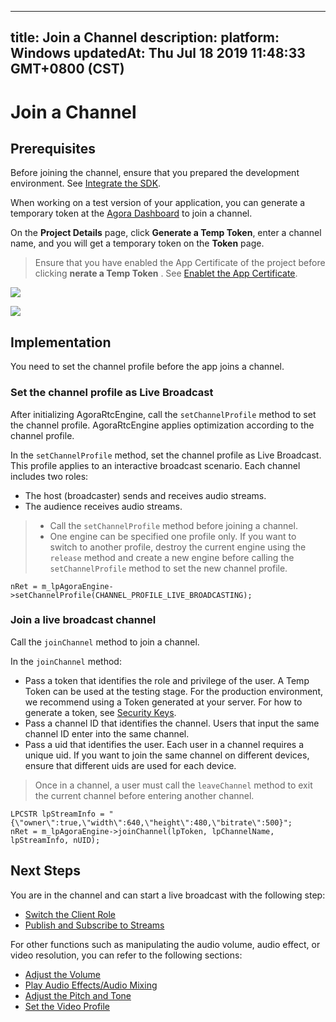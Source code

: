 
---
title: Join a Channel
description: 
platform: Windows
updatedAt: Thu Jul 18 2019 11:48:33 GMT+0800 (CST)
---
# Join a Channel
## Prerequisites

Before joining the channel, ensure that you prepared the development environment. See [Integrate the SDK](../../en/Interactive%20Broadcast/windows_video.md).

When working on a test version of your application, you can generate a temporary token at the [Agora Dashboard](https://dashboard.agora.io/) to join a channel. 

On the **Project Details** page, click **Generate a Temp Token**, enter a channel name, and you will get a temporary token on the **Token** page. 

> Ensure that you have enabled the App Certificate of the project before clicking **nerate a Temp Token** . See [Enablet the App Certificate](#appcertificate).

![](https://web-cdn.agora.io/docs-files/1563113619615)

![](https://web-cdn.agora.io/docs-files/1563113643411)

## Implementation

You need to set the channel profile before the app joins a channel.

### Set the channel profile as Live Broadcast
After initializing AgoraRtcEngine, call the <code>setChannelProfile</code> method to set the channel profile. AgoraRtcEngine applies optimization according to the channel profile.

In the <code>setChannelProfile</code> method, set the channel profile as Live Broadcast. This profile applies to an interactive broadcast scenario. Each channel includes two roles:

- The host (broadcaster) sends and receives audio streams.
- The audience receives audio streams.


> -   Call the <code>setChannelProfile</code> method before joining a channel.
> -   One engine can be specified one profile only. If you want to switch to another profile, destroy the current engine using the <code>release</code> method and create a new engine before calling the <code>setChannelProfile</code> method to set the new channel profile.


```
nRet = m_lpAgoraEngine->setChannelProfile(CHANNEL_PROFILE_LIVE_BROADCASTING);
```


### Join a live broadcast channel
Call the <code>joinChannel</code> method to join a channel. 

In the <code>joinChannel</code> method:

-  Pass a token that identifies the role and privilege of the user. A Temp Token can be used at the testing stage. For the production environment, we recommend using a Token generated at your server. For how to generate a token, see [Security Keys](../../en/Audio%20Broadcast/token.md). 
-   Pass a channel ID that identifies the channel. Users that input the same channel ID enter into the same channel.
-   Pass a uid that identifies the user. Each user in a channel requires a unique uid. If you want to join the same channel on different devices, ensure that different uids are used for each device.


> Once in a channel, a user must call the <code>leaveChannel</code> method to exit the current channel before entering another channel.

```
LPCSTR lpStreamInfo = "{\"owner\":true,\"width\":640,\"height\":480,\"bitrate\":500}";
nRet = m_lpAgoraEngine->joinChannel(lpToken, lpChannelName, lpStreamInfo, nUID);
```

## Next Steps
You are in the channel and can start a live broadcast with the following step:

- [Switch the Client Role](../../en/Interactive%20Broadcast/role_windows.md)
- [Publish and Subscribe to Streams](../../en/Interactive%20Broadcast/publish_windows_live.md)

For other functions such as manipulating the audio volume, audio effect, or video resolution, you can refer to the following sections:

- [Adjust the Volume](../../en/Interactive%20Broadcast/volume_windows.md)
- [Play Audio Effects/Audio Mixing](../../en/Interactive%20Broadcast/effect_mixing_windows.md)
- [Adjust the Pitch and Tone](../../en/Interactive%20Broadcast/voice_effect_windows.md)
- [Set the Video Profile](../../en/Interactive%20Broadcast/videoProfile_windows.md)

